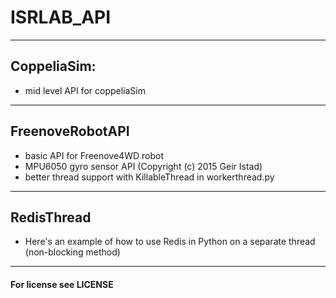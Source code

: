 # ISRLAB_API
***

## CoppeliaSim:
* mid level API for coppeliaSim

***

## FreenoveRobotAPI
* basic API for Freenove4WD robot
* MPU6050 gyro sensor API (Copyright (c) 2015 Geir Istad)
* better thread support with KillableThread in workerthread.py

***

## RedisThread
* Here's an example of how to use Redis in Python on a separate thread (non-blocking method)


***

#### For license see LICENSE


